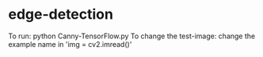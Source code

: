 # edge-detection
To run: python Canny-TensorFlow.py
To change the test-image: change the example name in 'img = cv2.imread()'
